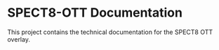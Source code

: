 # SPECT8-OTT Documentation

This project contains the technical documentation for the SPECT8 OTT overlay.
